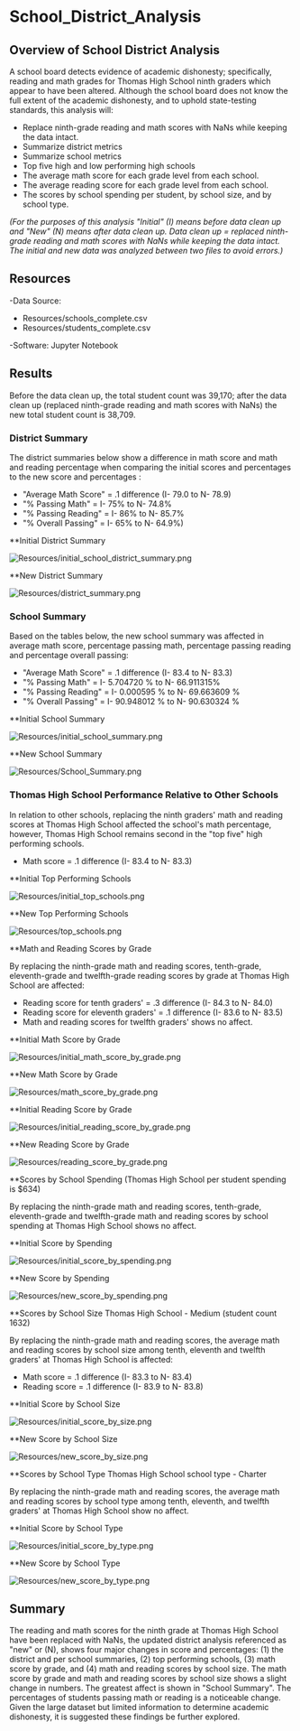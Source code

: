 # School_District_Analysis

## Overview of School District Analysis
A school board detects evidence of academic dishonesty; specifically, reading and math grades for Thomas High School ninth graders which appear to have been altered. Although the school board does not know the full extent of the academic dishonesty, and to uphold state-testing standards, this analysis will:

 * Replace ninth-grade reading and math scores with NaNs while keeping the data intact.
 * Summarize district metrics
 * Summarize school metrics
 * Top five high and low performing high schools 
 * The average math score for each grade level from each school.
 * The average reading score for each grade level from each school.
 * The scores by school spending per student, by school size, and by school type.
 
_(For the purposes of this analysis "Initial" (I) means before data clean up and "New" (N) means after data clean up. Data clean up = replaced ninth-grade reading and math scores with NaNs while keeping the data intact. The initial and new data was analyzed between two files to avoid errors.)_


## Resources
-Data Source: 
* Resources/schools_complete.csv  
* Resources/students_complete.csv

-Software: Jupyter Notebook

## Results 
Before the data clean up, the total student count was 39,170; after the data clean up (replaced ninth-grade reading and math scores with NaNs) the new total student count is 38,709. 

### District Summary 
The district summaries below show a difference in math score and math and reading percentage when comparing the initial scores and percentages to the new score and percentages
:
 * "Average Math Score" = .1 difference (I- 79.0 to N- 78.9)
 * "% Passing Math" = I- 75% to N- 74.8%
 * "% Passing Reading" = I- 86% to N- 85.7%
 * "% Overall Passing" = I- 65% to N- 64.9%)
 
**Initial District Summary 

![Resources/initial_school_district_summary.png](Resources/initial_school_district_summary.png) 

**New District Summary

![Resources/district_summary.png](Resources/district_summary.png) 


### School Summary 
Based on the tables below, the new school summary was affected in average math score, percentage passing math, percentage passing reading and percentage overall passing:

 * "Average Math Score" = .1 difference (I- 83.4 to N- 83.3) 
 * "% Passing Math" = I- 5.704720 % to N- 	66.911315%
 * "% Passing Reading" = I- 0.000595 % to N- 69.663609	%
 * "% Overall Passing" = I- 90.948012 % to N- 90.630324 %


**Initial School Summary 

![Resources/initial_school_summary.png](Resources/initial_school_summary.png) 

**New School Summary

![Resources/School_Summary.png](Resources/School_Summary.png)


### Thomas High School Performance Relative to Other Schools 
In relation to other schools, replacing the ninth graders' math and reading scores at Thomas High School affected the school's math percentage, however, Thomas High School remains second in the "top five" high performing schools. 

*  Math score = .1 difference (I- 83.4 to N- 83.3)

**Initial Top Performing Schools

![Resources/initial_top_schools.png](Resources/initial_top_schools.png) 

**New Top Performing Schools

![Resources/top_schools.png](Resources/top_schools.png)

 
**Math and Reading Scores by Grade

By replacing the ninth-grade math and reading scores, tenth-grade, eleventh-grade and twelfth-grade reading scores by grade at Thomas High School are affected:

 *  Reading score for tenth graders' = .3 difference (I- 84.3 to N- 84.0)
 *  Reading score for eleventh graders' =  .1 difference (I- 83.6 to N- 83.5)
 *  Math and reading scores for twelfth graders' shows no affect.

**Initial Math Score by Grade

![Resources/initial_math_score_by_grade.png](Resources/initial_math_score_by_grade.png)
 
**New Math Score by Grade

![Resources/math_score_by_grade.png](Resources/math_score_by_grade.png)
  
**Initial Reading Score by Grade

![Resources/initial_reading_score_by_grade.png](Resources/initial_reading_score_by_grade.png)

**New Reading Score by Grade

![Resources/reading_score_by_grade.png](Resources/reading_score_by_grade.png)
  
 **Scores by School Spending
 (Thomas High School per student spending is $634)
 
By replacing the ninth-grade math and reading scores, tenth-grade, eleventh-grade and twelfth-grade math and reading scores by school spending at Thomas High School shows no affect.

**Initial Score by Spending

![Resources/initial_score_by_spending.png](Resources/initial_score_by_spending.png)

**New Score by Spending 

![Resources/new_score_by_spending.png](Resources/new_score_by_spending.png)
  
 **Scores by School Size
 Thomas High School - Medium (student count 1632)
 
By replacing the ninth-grade math and reading scores, the average math and reading scores by school size among tenth, eleventh and twelfth graders' at Thomas High School is affected: 

*  Math score = .1 difference (I- 83.3 to N- 83.4)
*  Reading score = .1 difference (I- 83.9 to N- 83.8)  
 
**Initial Score by School Size

 ![Resources/initial_score_by_size.png](Resources/initial_score_by_size.png)
 
**New Score by School Size

 ![Resources/new_score_by_size.png](Resources/new_score_by_size.png)
  
 **Scores by School Type
 Thomas High School school type - Charter 
 
By replacing the ninth-grade math and reading scores, the average math and reading scores by school type among tenth, eleventh, and twelfth graders' at Thomas High School show no affect. 

**Initial Score by School Type

 ![Resources/initial_score_by_type.png](Resources/initial_score_by_type.png)
 
 **New Score by School Type
 
 ![Resources/new_score_by_type.png](Resources/new_score_by_type.png)
  
## Summary 
The reading and math scores for the ninth grade at Thomas High School have been replaced with NaNs, the updated district analysis referenced as "new" or (N), shows four major changes in score and percentages: (1) the district and per school summaries, (2) top performing schools, (3) math score by grade, and (4) math and reading scores by school size. The math score by grade and math and reading scores by school size shows a slight change in numbers. The greatest affect is shown in "School Summary". The percentages of students passing math or reading is a noticeable change. Given the large dataset but limited information to determine academic dishonesty, it is suggested these findings be further explored. 





